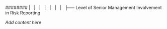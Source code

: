 ######## |   |   |   |   |   |   |   ├── Level of Senior Management Involvement in Risk Reporting

*Add content here*